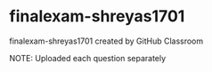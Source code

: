 # finalexam-shreyas1701
finalexam-shreyas1701 created by GitHub Classroom

NOTE:
Uploaded each question separately
